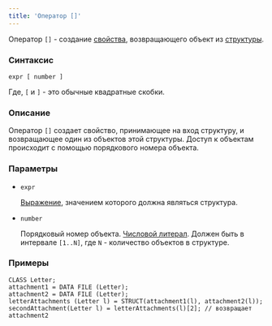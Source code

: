 ```yaml
---
title: 'Оператор []'
---
```


Оператор `[]` - создание [свойства](Properties.md), возвращающего объект из [структуры](Structure_operators_STRUCT.md).

### Синтаксис

    expr [ number ]

Где, `[` и `]` - это обычные квадратные скобки.

### Описание

Оператор `[]` создает свойство, принимающее на вход структуру, и возвращающее один из объектов этой структуры. Доступ к объектам происходит с помощью порядкового номера объекта. 

### Параметры

- `expr`

    [Выражение](Expression.md), значением которого должна являться структура.

- `number`

    Порядковый номер объекта. [Числовой литерал](Literals.md#intliteral-broken). Должен быть в интервале `[1..N]`, где `N` - количество объектов в структуре.

### Примеры

```lsf
CLASS Letter;
attachment1 = DATA FILE (Letter);
attachment2 = DATA FILE (Letter);
letterAttachments (Letter l) = STRUCT(attachment1(l), attachment2(l));
secondAttachment(Letter l) = letterAttachments(l)[2]; // возвращает attachment2
```
